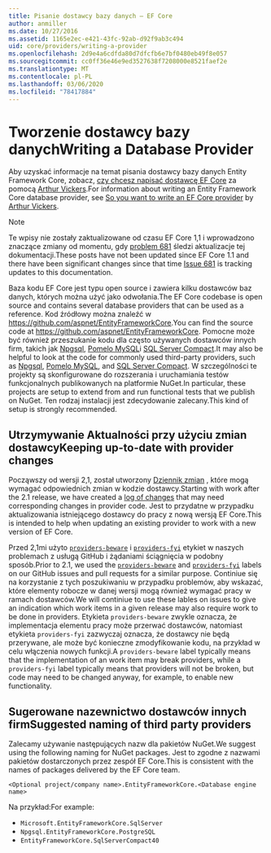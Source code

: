 ```yaml
---
title: Pisanie dostawcy bazy danych — EF Core
author: anmiller
ms.date: 10/27/2016
ms.assetid: 1165e2ec-e421-43fc-92ab-d92f9ab3c494
uid: core/providers/writing-a-provider
ms.openlocfilehash: 2d9e4a6cdfda80d7dfcfb6e7bf0480eb49f8e057
ms.sourcegitcommit: cc0ff36e46e9ed3527638f7208000e8521faef2e
ms.translationtype: MT
ms.contentlocale: pl-PL
ms.lasthandoff: 03/06/2020
ms.locfileid: "78417884"
---
```

# <a name="writing-a-database-provider"></a><span data-ttu-id="b55fd-102">Tworzenie dostawcy bazy danych</span><span class="sxs-lookup"><span data-stu-id="b55fd-102">Writing a Database Provider</span></span>

<span data-ttu-id="b55fd-103">Aby uzyskać informacje na temat pisania dostawcy bazy danych Entity Framework Core, zobacz, [czy chcesz napisać dostawcę EF Core](https://blog.oneunicorn.com/2016/11/11/so-you-want-to-write-an-ef-core-provider/) za pomocą [Arthur Vickers](https://github.com/ajcvickers).</span><span class="sxs-lookup"><span data-stu-id="b55fd-103">For information about writing an Entity Framework Core database provider, see [So you want to write an EF Core provider](https://blog.oneunicorn.com/2016/11/11/so-you-want-to-write-an-ef-core-provider/) by [Arthur Vickers](https://github.com/ajcvickers).</span></span>

> [!NOTE]
> <span data-ttu-id="b55fd-104">Te wpisy nie zostały zaktualizowane od czasu EF Core 1,1 i wprowadzono znaczące zmiany od momentu, gdy [problem 681](https://github.com/dotnet/EntityFramework.Docs/issues/681) śledzi aktualizacje tej dokumentacji.</span><span class="sxs-lookup"><span data-stu-id="b55fd-104">These posts have not been updated since EF Core 1.1 and there have been significant changes since that time [Issue 681](https://github.com/dotnet/EntityFramework.Docs/issues/681) is tracking updates to this documentation.</span></span>

<span data-ttu-id="b55fd-105">Baza kodu EF Core jest typu open source i zawiera kilku dostawców baz danych, których można użyć jako odwołania.</span><span class="sxs-lookup"><span data-stu-id="b55fd-105">The EF Core codebase is open source and contains several database providers that can be used as a reference.</span></span> <span data-ttu-id="b55fd-106">Kod źródłowy można znaleźć w <https://github.com/aspnet/EntityFrameworkCore>.</span><span class="sxs-lookup"><span data-stu-id="b55fd-106">You can find the source code at <https://github.com/aspnet/EntityFrameworkCore>.</span></span> <span data-ttu-id="b55fd-107">Pomocne może być również przeszukanie kodu dla często używanych dostawców innych firm, takich jak [Npgsql](https://github.com/npgsql/Npgsql.EntityFrameworkCore.PostgreSQL), [Pomelo MySQL](https://github.com/PomeloFoundation/Pomelo.EntityFrameworkCore.MySql)i [SQL Server Compact](https://github.com/ErikEJ/EntityFramework.SqlServerCompact).</span><span class="sxs-lookup"><span data-stu-id="b55fd-107">It may also be helpful to look at the code for commonly used third-party providers, such as [Npgsql](https://github.com/npgsql/Npgsql.EntityFrameworkCore.PostgreSQL), [Pomelo MySQL](https://github.com/PomeloFoundation/Pomelo.EntityFrameworkCore.MySql), and [SQL Server Compact](https://github.com/ErikEJ/EntityFramework.SqlServerCompact).</span></span> <span data-ttu-id="b55fd-108">W szczególności te projekty są skonfigurowane do rozszerania i uruchamiania testów funkcjonalnych publikowanych na platformie NuGet.</span><span class="sxs-lookup"><span data-stu-id="b55fd-108">In particular, these projects are setup to extend from and run functional tests that we publish on NuGet.</span></span> <span data-ttu-id="b55fd-109">Ten rodzaj instalacji jest zdecydowanie zalecany.</span><span class="sxs-lookup"><span data-stu-id="b55fd-109">This kind of setup is strongly recommended.</span></span>

## <a name="keeping-up-to-date-with-provider-changes"></a><span data-ttu-id="b55fd-110">Utrzymywanie Aktualności przy użyciu zmian dostawcy</span><span class="sxs-lookup"><span data-stu-id="b55fd-110">Keeping up-to-date with provider changes</span></span>

<span data-ttu-id="b55fd-111">Począwszy od wersji 2,1, został utworzony [Dziennik zmian](provider-log.md) , które mogą wymagać odpowiednich zmian w kodzie dostawcy.</span><span class="sxs-lookup"><span data-stu-id="b55fd-111">Starting with work after the 2.1 release, we have created a [log of changes](provider-log.md) that may need corresponding changes in provider code.</span></span> <span data-ttu-id="b55fd-112">Jest to przydatne w przypadku aktualizowania istniejącego dostawcy do pracy z nową wersją EF Core.</span><span class="sxs-lookup"><span data-stu-id="b55fd-112">This is intended to help when updating an existing provider to work with a new version of EF Core.</span></span>

<span data-ttu-id="b55fd-113">Przed 2,1mi użyto [`providers-beware`](https://github.com/aspnet/EntityFrameworkCore/labels/providers-beware) i [`providers-fyi`](https://github.com/aspnet/EntityFrameworkCore/labels/providers-fyi) etykiet w naszych problemach z usługą GitHub i żądaniami ściągnięcia w podobny sposób.</span><span class="sxs-lookup"><span data-stu-id="b55fd-113">Prior to 2.1, we used the [`providers-beware`](https://github.com/aspnet/EntityFrameworkCore/labels/providers-beware) and [`providers-fyi`](https://github.com/aspnet/EntityFrameworkCore/labels/providers-fyi) labels on our GitHub issues and pull requests for a similar purpose.</span></span> <span data-ttu-id="b55fd-114">Continiue się na korzystanie z tych poszukiwaniu w przypadku problemów, aby wskazać, które elementy robocze w danej wersji mogą również wymagać pracy w ramach dostawców.</span><span class="sxs-lookup"><span data-stu-id="b55fd-114">We will continiue to use these lables on issues to give an indication which work items in a given release may also require work to be done in providers.</span></span> <span data-ttu-id="b55fd-115">Etykieta `providers-beware` zwykle oznacza, że implementacja elementu pracy może przerwać dostawców, natomiast etykieta `providers-fyi` zazwyczaj oznacza, że dostawcy nie będą przerywane, ale może być konieczne zmodyfikowanie kodu, na przykład w celu włączenia nowych funkcji.</span><span class="sxs-lookup"><span data-stu-id="b55fd-115">A `providers-beware` label typically means that the implementation of an work item may break providers, while a `providers-fyi` label typically means that providers will not be broken, but code may need to be changed anyway, for example, to enable new functionality.</span></span>

## <a name="suggested-naming-of-third-party-providers"></a><span data-ttu-id="b55fd-116">Sugerowane nazewnictwo dostawców innych firm</span><span class="sxs-lookup"><span data-stu-id="b55fd-116">Suggested naming of third party providers</span></span>

<span data-ttu-id="b55fd-117">Zalecamy używanie następujących nazw dla pakietów NuGet.</span><span class="sxs-lookup"><span data-stu-id="b55fd-117">We suggest using the following naming for NuGet packages.</span></span> <span data-ttu-id="b55fd-118">Jest to zgodne z nazwami pakietów dostarczonych przez zespół EF Core.</span><span class="sxs-lookup"><span data-stu-id="b55fd-118">This is consistent with the names of packages delivered by the EF Core team.</span></span>

`<Optional project/company name>.EntityFrameworkCore.<Database engine name>`

<span data-ttu-id="b55fd-119">Na przykład:</span><span class="sxs-lookup"><span data-stu-id="b55fd-119">For example:</span></span>

* `Microsoft.EntityFrameworkCore.SqlServer`
* `Npgsql.EntityFrameworkCore.PostgreSQL`
* `EntityFrameworkCore.SqlServerCompact40`

